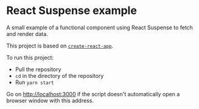 # React Suspense example

A small example of a functional component using React Suspense to fetch and render data.

This project is based on [`create-react-app`](https://github.com/facebook/create-react-app).

To run this project:

- Pull the repository
- `cd` in the directory of the repository
- Run `yarn start`

Go on [http://localhost:3000]() if the script doesn't automatically open a browser window with this address.